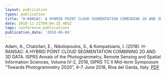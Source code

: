 ```yaml
---
layout: publication
types: publication
title: 'H-RANSAC: A HYBRID POINT CLOUD SEGMENTATION COMBINING 2D AND 3D DATA'
date: 2018-11-21T09:04:33.465Z
tags: conference_publications
publication_date: '2018-06-04'
---
```

Adam, A., Chatzilari, E., Nikolopoulos, S., & Kompatsiaris, I. (2018). H-RANSAC: A HYBRID POINT CLOUD SEGMENTATION COMBINING 2D AND 3D DATA. ISPRS Annals of the Photogrammetry, Remote Sensing and Spatial Information Sciences, Volume IV-2, 2018, ISPRS TC II Mid-term Symposium “Towards Photogrammetry 2020”, 4–7 June 2018, Riva del Garda, Italy. [PDF](/files/H-RANSAC_A_HYBRID_POINT_CLOUD_SEGMENTATION_COMBINI.pdf)
